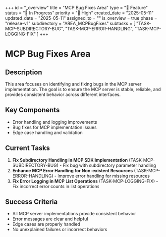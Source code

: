 +++
id = "_overview"
title = "MCP Bug Fixes Area"
type = "🌟 Feature"
status = "🔵 In Progress"
priority = "🔼 High"
created_date = "2025-05-11"
updated_date = "2025-05-11"
assigned_to = ""
is_overview = true
phase = "release-v1"
subdirectory = "AREA_MCPBugFixes"
subtasks = [
  "TASK-MCP-SUBDIRECTORY-BUG",
  "TASK-MCP-ERROR-HANDLING",
  "TASK-MCP-LOGGING-FIX"
]
+++

# MCP Bug Fixes Area

## Description

This area focuses on identifying and fixing bugs in the MCP server implementation. The goal is to ensure the MCP server is stable, reliable, and provides consistent behavior across different interfaces.

## Key Components

- Error handling and logging improvements
- Bug fixes for MCP implementation issues
- Edge case handling and validation

## Current Tasks

1. **Fix Subdirectory Handling in MCP SDK Implementation** (TASK-MCP-SUBDIRECTORY-BUG) - Fix bug with subdirectory parameter handling
2. **Enhance MCP Error Handling for Non-existent Resources** (TASK-MCP-ERROR-HANDLING) - Improve error handling for missing resources
3. **Fix Error Logging in MCP List Operations** (TASK-MCP-LOGGING-FIX) - Fix incorrect error counts in list operations

## Success Criteria

- All MCP server implementations provide consistent behavior
- Error messages are clear and helpful
- Edge cases are properly handled
- No unexplained failures or incorrect behaviors
